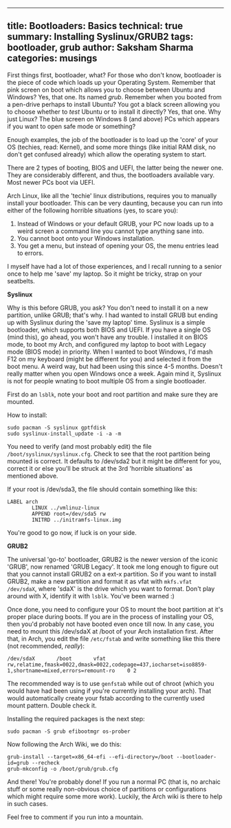 -------
title: Bootloaders: Basics
technical: true
summary: Installing Syslinux/GRUB2
tags: bootloader, grub
author: Saksham Sharma
categories: musings
-------

First things first, bootloader, what? For those who don't know, bootloader is the piece of code which loads up your Operating System. Remember that pink screen on boot which allows you to choose between Ubuntu and Windows? Yes, that one. Its named *grub*. Remember when you booted from a pen-drive perhaps to install Ubuntu? You got a black screen allowing you to choose whether to *test* Ubuntu or to install it directly? Yes, that one. Why just Linux? The blue screen on Windows 8 (and above) PCs which appears if you want to open safe mode or something?

Enough examples, the job of the bootloader is to load up the 'core' of your OS (techies, read: Kernel), and some more things (like initial RAM disk, no don't get confused already) which allow the operating system to start.

There are 2 types of booting, BIOS and UEFI, the latter being the newer one. They are considerably different, and thus, the bootloaders available vary. Most newer PCs boot via UEFI.

Arch Linux, like all the 'techie' linux distributions, requires you to manually install your bootloader. This can be very daunting, because you can run into either of the following horrible situations (yes, to scare you):

1. Instead of Windows or your default GRUB, your PC now loads up to a weird screen a command line you cannot type anything sane into.
2. You cannot boot onto your Windows installation.
3. You get a menu, but instead of opening your OS, the menu entries lead to errors.

I myself have had a lot of those experiences, and I recall running to a senior once to help me 'save' my laptop. So it might be tricky, strap on your seatbelts.

**Syslinux**

Why is this before GRUB, you ask? You don't need to install it on a new partition, unlike GRUB; that's why. I had wanted to install GRUB but ending up with Syslinux during the 'save my laptop' time. Syslinux is a simple bootloader, which supports both BIOS and UEFI. If you have a single OS (mind this), go ahead, you won't have any trouble. I installed it on BIOS mode, to boot my Arch, and configured my laptop to boot with Legacy mode (BIOS mode) in priority. When I wanted to boot Windows, I'd mash F12 on my keyboard (might be different for you) and selected it from the boot menu. A weird way, but had been using this since 4-5 months. Doesn't really matter when you open Windows once a week. Again mind it, Syslinux is not for people wnating to boot multiple OS from a single bootloader.

First do an `lsblk`, note your boot and root partition and make sure they are mounted.

How to install:

    sudo pacman -S syslinux gptfdisk
    sudo syslinux-install_update -i -a -m

You need to verify (and most probably edit) the file `/boot/syslinux/syslinux.cfg`. Check to see that the root partition being mounted is correct. It defaults to /dev/sda2 but it might be different for you, correct it or else you'll be struck at the 3rd 'horrible situations' as mentioned above.

If your root is /dev/sda3, the file should contain something like this:

    LABEL arch
            LINUX ../vmlinuz-linux
            APPEND root=/dev/sda5 rw
            INITRD ../initramfs-linux.img

You're good to go now, if luck is on your side.

**GRUB2**

The universal 'go-to' bootloader, GRUB2 is the newer version of the iconic 'GRUB', now renamed 'GRUB Legacy'. It took me long enough to figure out that you cannot install GRUB2 on a ext-x partition. So if you want to install GRUB2, make a new partition and format it as vfat with `mkfs.vfat /dev/sdaX`, where 'sdaX' is the drive which you want to format. Don't play around with X, identify it with `lsblk`. You've been warned :) 

Once done, you need to configure your OS to mount the boot partition at it's proper place during boots. If you are in the process of installing your OS, then you'd probably not have booted even once till now. In any case, you need to mount this /dev/sdaX at /boot of your Arch installation first.
After that, in Arch, you edit the file `/etc/fstab` and write something like this there (not recommended, *really*):

    /dev/sdaX   	/boot     	vfat    	rw,relatime,fmask=0022,dmask=0022,codepage=437,iocharset=iso8859-1,shortname=mixed,errors=remount-ro	0 2

The recommended way is to use `genfstab` while out of chroot (which you would have had been using if you're currently installing your arch). That would automatically create your fstab according to the currently used mount pattern. Double check it.

Installing the required packages is the next step:

    sudo pacman -S grub efibootmgr os-prober

Now following the Arch Wiki, we do this:

    grub-install --target=x86_64-efi --efi-directory=/boot --bootloader-id=grub --recheck
    grub-mkconfig -o /boot/grub/grub.cfg

And there! You're probably done! If you run a normal PC (that is, no archaic stuff or some really non-obvious choice of partitions or configurations which might require some more work). Luckily, the Arch wiki is there to help in such cases.

Feel free to comment if you run into a mountain.
